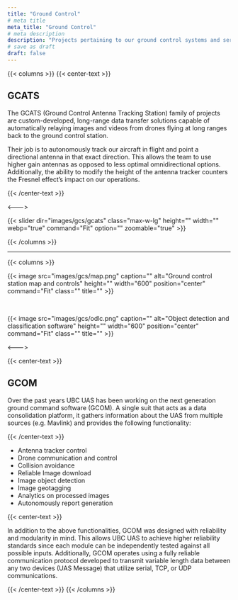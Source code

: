 ```yaml
---
title: "Ground Control"
# meta title
meta_title: "Ground Control"
# meta description
description: "Projects pertaining to our ground control systems and services."
# save as draft
draft: false
---
```


<!-- TODO: add more software stuff here -->

{{< columns >}}
{{< center-text >}}

## GCATS

The GCATS (Ground Control Antenna Tracking Station) family of projects are custom-developed, long-range data transfer solutions capable of automatically relaying images and videos from drones flying at long ranges back to the ground control station.

Their job is to autonomously track our aircraft in flight and point a directional antenna in that exact direction. This allows the team to use higher gain antennas as opposed to less optimal omnidirectional options. Additionally, the ability to modify the height of the antenna tracker counters the Fresnel effect’s impact on our operations.

{{< /center-text >}}

<--->

{{< slider dir="images/gcs/gcats" class="max-w-lg" height="" width="" webp="true" command="Fit" option="" zoomable="true" >}}

{{< /columns >}}

<hr>

{{< columns >}}

{{< image src="images/gcs/map.png" caption="" alt="Ground control station map and controls" height="" width="600" position="center" command="Fit" class="" title="" >}}

<br>

{{< image src="images/gcs/odlc.png" caption="" alt="Object detection and classification software" height="" width="600" position="center" command="Fit" class="" title="" >}}

<--->

{{< center-text >}}

<!-- TODO: update this -->
## GCOM

Over the past years UBC UAS has been working on the next generation ground command software (GCOM). A single suit that acts as a data consolidation platform, it gathers information about the UAS from multiple sources (e.g. Mavlink) and provides the following functionality:

{{< /center-text >}}

- Antenna tracker control
- Drone communication and control
- Collision avoidance
- Reliable Image download
- Image object detection
- Image geotagging
- Analytics on processed images
- Autonomously report generation

{{< center-text >}}

In addition to the above functionalities, GCOM was designed with reliability and modularity in mind. This allows UBC UAS to achieve higher reliability standards since each module can be independently tested against all possible inputs. Additionally, GCOM operates using a fully reliable communication protocol developed to transmit variable length data between any two devices (UAS Message) that utilize serial, TCP, or UDP communications.

{{< /center-text >}}
{{< /columns >}}
